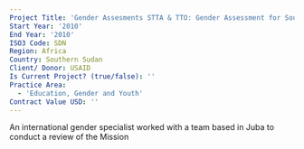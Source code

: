 ```yaml
---
Project Title: 'Gender Assesments STTA & TTO: Gender Assessment for Southern Sudan (TDY 100)'
Start Year: '2010'
End Year: '2010'
ISO3 Code: SDN
Region: Africa
Country: Southern Sudan
Client/ Donor: USAID
Is Current Project? (true/false): ''
Practice Area:
  - 'Education, Gender and Youth'
Contract Value USD: ''
---
```

An international gender specialist worked with a team based in Juba to conduct a review of the Mission